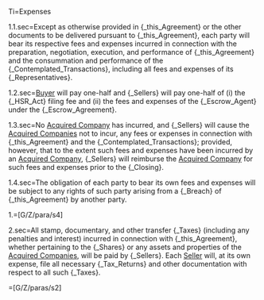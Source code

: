 Ti=Expenses

1.1.sec=Except as otherwise provided in {_this_Agreement} or the other documents to be delivered pursuant to {_this_Agreement}, each party will bear its respective fees and expenses incurred in connection with the preparation, negotiation, execution, and performance of {_this_Agreement} and the consummation and performance of the {_Contemplated_Transactions}, including all fees and expenses of its {_Representatives}.

1.2.sec=<a href="#SPA.Def.Buyer.Def" class="definedterm">Buyer</a> will pay one-half and {_Sellers} will pay one-half of (i) the {_HSR_Act} filing fee and (ii) the fees and expenses of the {_Escrow_Agent} under the {_Escrow_Agreement}.

1.3.sec=No <a href="#SPA.Def.Acquired_Companies.Def" class="definedterm">Acquired Company</a> has incurred, and {_Sellers} will cause the <a href="#SPA.Def.Acquired_Companies.Def" class="definedterm">Acquired Companies</a> not to incur, any fees or expenses in connection with {_this_Agreement} and the {_Contemplated_Transactions}; provided, however, that to the extent such fees and expenses have been incurred by an <a href="#SPA.Def.Acquired_Companies.Def" class="definedterm">Acquired Company</a>, {_Sellers} will reimburse the <a href="#SPA.Def.Acquired_Companies.Def" class="definedterm">Acquired Company</a> for such fees and expenses prior to the {_Closing}.

1.4.sec=The obligation of each party to bear its own fees and expenses will be subject to any rights of such party arising from a {_Breach} of {_this_Agreement} by another party.

1.=[G/Z/para/s4]

2.sec=All stamp, documentary, and other transfer {_Taxes} (including any penalties and interest) incurred in connection with {_this_Agreement}, whether pertaining to the {_Shares} or any assets and properties of the <a href="#SPA.Def.Acquired_Companies.Def" class="definedterm">Acquired Companies</a>, will be paid by {_Sellers}.  Each <a href="#SPA.Def.Seller(s).Def" class="definedterm">Seller</a> will, at its own expense, file all necessary {_Tax_Returns} and other documentation with respect to all such {_Taxes}.

=[G/Z/paras/s2]
